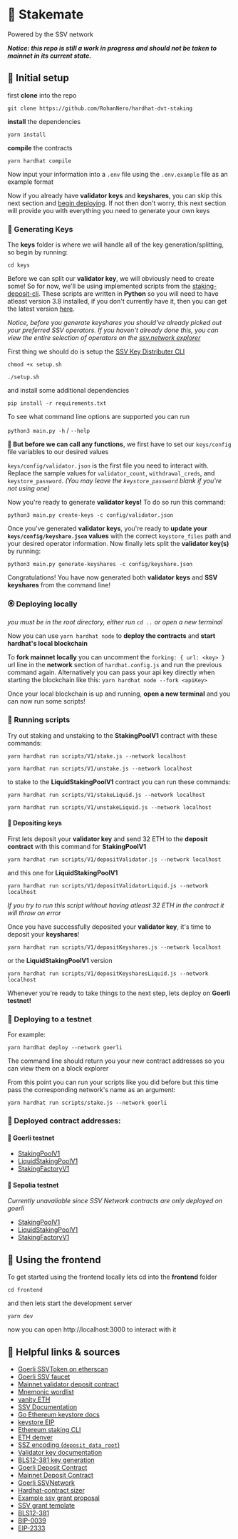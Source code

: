 # 🧙 Stakemate

Powered by the SSV network

**_Notice: this repo is still a work in progress and should not be taken to mainnet in its current state._**

## 🌺 Initial setup

first **clone** into the repo

`git clone https://github.com/RohanNero/hardhat-dvt-staking`

**install** the dependencies

`yarn install`

**compile** the contracts

`yarn hardhat compile`

Now input your information into a `.env` file using the `.env.example` file as an example format

Now if you already have **validator keys** and **keyshares**, you can skip this next section and [begin deploying](#deploying-locally). If not then don't worry, this next section will provide you with everything you need to generate your own keys

### 🌼 Generating Keys

The **keys** folder is where we will handle all of the key generation/splitting, so begin by running:

`cd keys`

Before we can split our **validator key**, we will obviously need to create some! So for now, we'll be using implemented scripts from the [staking-deposit-cli](https://github.com/ethereum/staking-deposit-cli). These scripts are written in **Python** so you will need to have atleast version 3.8 installed, if you don't currently have it, then you can get the latest version [here](https://www.python.org/downloads/).

_Notice, before you generate keyshares you should've already picked out your preferred SSV operators. If you haven't already done this, you can view the entire selection of operators on the [ssv.network explorer](https://explorer.ssv.network/operators)_

First thing we should do is setup the [SSV Key Distributer CLI](https://docs.ssv.network/developers/tools/ssv-key-distributor/key-distributer-cli)

`chmod +x setup.sh`

`./setup.sh`

and install some additional dependencies

`pip install -r requirements.txt`

To see what command line options are supported you can run

`python3 main.py -h` / `--help`

**🍄 But before we can call any functions**, we first have to set our `keys/config` file variables to our desired values

`keys/config/validator.json` is the first file you need to interact with. Replace the sample values for `validator_count`, `withdrawal_creds`, and `keystore_password`. _(You may leave the `keystore_password` blank if you're not using one)_

Now you're ready to generate **validator keys!** To do so run this command:

`python3 main.py create-keys -c config/validator.json`

Once you've generated **validator keys**, you're ready to **update your `keys/config/keyshare.json` values** with the correct `keystore_files` path and your desired operator information. Now finally lets split the **validator key(s)** by running:

`python3 main.py generate-keyshares -c config/keyshare.json`

Congratulations! You have now generated both **validator keys** and **SSV keyshares** from the command line!

### 🏵️ Deploying locally

_you must be in the root directory, either run `cd ..` or open a new terminal_

Now you can use `yarn hardhat node` to **deploy the contracts** and **start hardhat's local blockchain**

To **fork mainnet locally** you can uncomment the `forking: { url: <key> }` url line in the **network** section of `hardhat.config.js` and run the previous command again.
Alternatively you can pass your api key directly when starting the blockchain like this:
`yarn hardhat node --fork <apiKey>`

Once your local blockchain is up and running, **open a new terminal** and you can now run some scripts!

### 🌸 Running scripts

Try out staking and unstaking to the **StakingPoolV1** contract with these commands:

`yarn hardhat run scripts/V1/stake.js --network localhost`

`yarn hardhat run scripts/V1/unstake.js --network localhost`

to stake to the **LiquidStakingPoolV1** contract you can run these commands:

`yarn hardhat run scripts/V1/stakeLiquid.js --network localhost`

`yarn hardhat run scripts/V1/unstakeLiquid.js --network localhost`

#### 🌹 Depositing keys

First lets deposit your **validator key** and send 32 ETH to the **deposit contract** with this command for **StakingPoolV1**

`yarn hardhat run scripts/V1/depositValidator.js --network localhost`

and this one for **LiquidStakingPoolV1**

`yarn hardhat run scripts/V1/depositValidatorLiquid.js --network localhost`

_If you try to run this script without having atleast 32 ETH in the contract it will throw an error_

Once you have successfully deposited your **validator key**, it's time to deposit your **keyshares**!

`yarn hardhat run scripts/V1/depositKeyshares.js --network localhost`

or the **LiquidStakingPoolV1** version

`yarn hardhat run scripts/V1/depositKeysharesLiquid.js --network localhost`

Whenever you're ready to take things to the next step, lets deploy on **Goerli testnet!**

### 🌻 Deploying to a testnet

For example:

`yarn hardhat deploy --network goerli`

The command line should return you your new contract addresses so you can view them on a block explorer

From this point you can run your scripts like you did before but this time pass the corresponding network's name as an argument:

`yarn hardhat run scripts/stake.js --network goerli`

### 🌷 Deployed contract addresses:

#### 🥀 Goerli testnet

- [StakingPoolV1](https://goerli.etherscan.io/address/0xB25A33CbA69460A1C7c0E432abAb9562b8e84bFE#code)
- [LiquidStakingPoolV1](https://goerli.etherscan.io/address/0x2078Fe17Fd0B1b0C4b504d30CA8713Cd729CcB28#code)
- [StakingFactoryV1](https://goerli.etherscan.io/address/0x7a5CDE8859372C056DDd0fB900F5D251a48C6850#code)

#### 💮 Sepolia testnet

_Currently unavaliable since SSV Network contracts are only deployed on goerli_

- [StakingPoolV1](https://github.com/RohanNero/hardhat-dvt-staking#deployed-contract-addresses)
- [LiquidStakingPoolV1](https://github.com/RohanNero/hardhat-dvt-staking#deployed-contract-addresses)
- [StakingFactoryV1](https://github.com/RohanNero/hardhat-dvt-staking#deployed-contract-addresses)

## 🐝 Using the frontend

To get started using the frontend locally lets cd into the **frontend** folder

`cd frontend`

and then lets start the development server

`yarn dev`

now you can open http://localhost:3000 to interact with it

## 💐 Helpful links & sources

- [Goerli SSVToken on etherscan](https://goerli.etherscan.io/address/0x3a9f01091c446bde031e39ea8354647afef091e7)
- [Goerli SSV faucet](https://faucet.ssv.network/)
- [Mainnet validator deposit contract](https://etherscan.io/address/0x00000000219ab540356cBB839Cbe05303d7705Fa)
- [Mnemonic wordlist](https://github.com/bitcoin/bips/blob/master/bip-0039/bip-0039-wordlists.md)
- [vanity ETH](https://vanity-eth.tk/)
- [SSV Documentation](https://ssv.network/)
- [Go Ethereum keystore docs](https://goethereumbook.org/keystore/)
- [keystore EIP](https://github.com/ethereum/EIPs/issues/2339)
- [Ethereum staking CLI](https://github.com/ethereum/staking-deposit-cli)
- [ETH denver](https://hackathon.ssv.network/#ba1b1f80aedd4932ae7c56a119eac4d0)
- [SSZ encoding (`deposit_data_root`)](https://ethereum.org/en/developers/docs/data-structures-and-encoding/ssz/)
- [Validator key documentation](https://ethereum.org/en/developers/docs/consensus-mechanisms/pos/keys/#validator-key)
- [BLS12-381 key generation](https://eips.ethereum.org/EIPS/eip-2333)
- [Goerli Deposit Contract](https://goerli.etherscan.io/address/0xff50ed3d0ec03ac01d4c79aad74928bff48a7b2b)
- [Mainnet Deposit Contract](https://etherscan.io/address/0x00000000219ab540356cbb839cbe05303d7705fa)
- [Goerli SSVNetwork](https://goerli.etherscan.io/address/0x3d776231fe7ee264c89a9b09647acfd955cd1d9b)
- [Hardhat-contract sizer](https://github.com/sc-forks/solidity-coverage/issues/417#issuecomment-730539065)
- [Example ssv grant proposal](https://docs.google.com/document/d/1ZOPtScnGhrMO3oFbeZMdlxmLdS4JTnup5rydVky9RC0/edit)
- [SSV grant template](https://docs.google.com/document/d/11gW05q5zOd07mPMCBNw-u54NQWjLzadfuP5PK94vSJw/edit#)
- [BLS12-381](https://hackmd.io/@benjaminion/bls12-381)
- [BIP-0039](https://github.com/bitcoin/bips/blob/master/bip-0039.mediawiki)
- [EIP-2333](https://eips.ethereum.org/EIPS/eip-2333#implementation)
